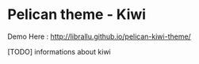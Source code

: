 
# Pelican theme - Kiwi

Demo Here : http://librallu.github.io/pelican-kiwi-theme/

[TODO] informations about kiwi
